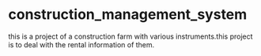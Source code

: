 # construction_management_system
this is a project of a construction farm with various instruments.this project is to deal with the rental information of them.
